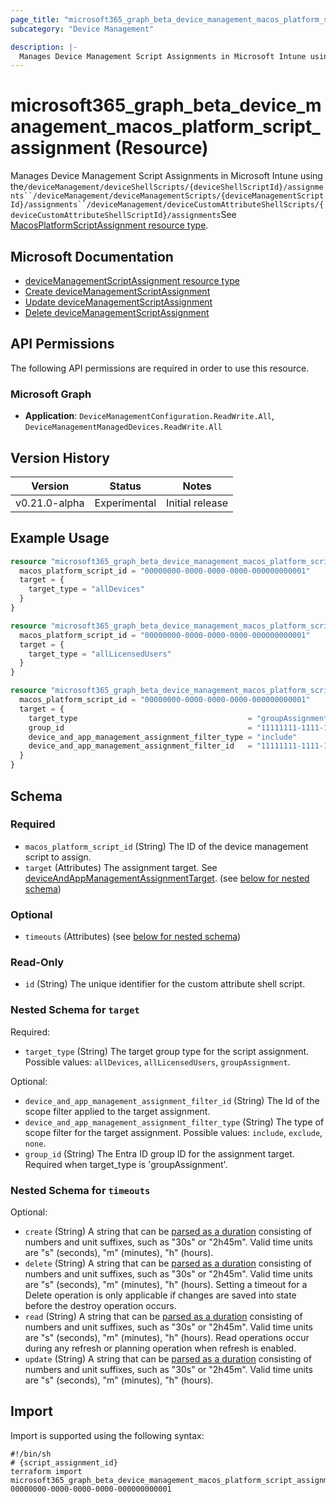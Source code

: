```yaml
---
page_title: "microsoft365_graph_beta_device_management_macos_platform_script_assignment Resource - microsoft365"
subcategory: "Device Management"

description: |-
  Manages Device Management Script Assignments in Microsoft Intune using the/deviceManagement/deviceShellScripts/{deviceShellScriptId}/assignments``/deviceManagement/deviceManagementScripts/{deviceManagementScriptId}/assignments``/deviceManagement/deviceCustomAttributeShellScripts/{deviceCustomAttributeShellScriptId}/assignmentsSee MacosPlatformScriptAssignment resource type https://learn.microsoft.com/en-us/graph/api/resources/intune-devices-MacosPlatformScriptAssignment?view=graph-rest-beta.
---
```


# microsoft365_graph_beta_device_management_macos_platform_script_assignment (Resource)

Manages Device Management Script Assignments in Microsoft Intune using the`/deviceManagement/deviceShellScripts/{deviceShellScriptId}/assignments``/deviceManagement/deviceManagementScripts/{deviceManagementScriptId}/assignments``/deviceManagement/deviceCustomAttributeShellScripts/{deviceCustomAttributeShellScriptId}/assignments`See [MacosPlatformScriptAssignment resource type](https://learn.microsoft.com/en-us/graph/api/resources/intune-devices-MacosPlatformScriptAssignment?view=graph-rest-beta).

## Microsoft Documentation

- [deviceManagementScriptAssignment resource type](https://learn.microsoft.com/en-us/graph/api/resources/intune-devices-devicemanagementscriptassignment?view=graph-rest-beta)
- [Create deviceManagementScriptAssignment](https://learn.microsoft.com/en-us/graph/api/intune-devices-deviceManagementScriptAssignment-create?view=graph-rest-beta)
- [Update deviceManagementScriptAssignment](https://learn.microsoft.com/en-us/graph/api/intune-devices-deviceManagementScriptAssignment-update?view=graph-rest-beta)
- [Delete deviceManagementScriptAssignment](https://learn.microsoft.com/en-us/graph/api/intune-devices-deviceManagementScriptAssignment-delete?view=graph-rest-beta)

## API Permissions

The following API permissions are required in order to use this resource.

### Microsoft Graph

- **Application**: `DeviceManagementConfiguration.ReadWrite.All`, `DeviceManagementManagedDevices.ReadWrite.All`

## Version History

| Version | Status | Notes |
|---------|--------|-------|
| v0.21.0-alpha | Experimental | Initial release |

## Example Usage

```terraform
resource "microsoft365_graph_beta_device_management_macos_platform_script_assignment" "example" {
  macos_platform_script_id = "00000000-0000-0000-0000-000000000001"
  target = {
    target_type = "allDevices"
  }
}

resource "microsoft365_graph_beta_device_management_macos_platform_script_assignment" "all_users" {
  macos_platform_script_id = "00000000-0000-0000-0000-000000000001"
  target = {
    target_type = "allLicensedUsers"
  }
}

resource "microsoft365_graph_beta_device_management_macos_platform_script_assignment" "group" {
  macos_platform_script_id = "00000000-0000-0000-0000-000000000001"
  target = {
    target_type                                      = "groupAssignment"
    group_id                                         = "11111111-1111-1111-1111-111111111111"
    device_and_app_management_assignment_filter_type = "include"
    device_and_app_management_assignment_filter_id   = "11111111-1111-1111-1111-111111111111"
  }
}
```

<!-- schema generated by tfplugindocs -->
## Schema

### Required

- `macos_platform_script_id` (String) The ID of the device management script to assign.
- `target` (Attributes) The assignment target. See [deviceAndAppManagementAssignmentTarget](https://learn.microsoft.com/en-us/graph/api/resources/intune-shared-deviceandappmanagementassignmenttarget?view=graph-rest-beta). (see [below for nested schema](#nestedatt--target))

### Optional

- `timeouts` (Attributes) (see [below for nested schema](#nestedatt--timeouts))

### Read-Only

- `id` (String) The unique identifier for the custom attribute shell script.

<a id="nestedatt--target"></a>
### Nested Schema for `target`

Required:

- `target_type` (String) The target group type for the script assignment. Possible values: `allDevices`, `allLicensedUsers`, `groupAssignment`.

Optional:

- `device_and_app_management_assignment_filter_id` (String) The Id of the scope filter applied to the target assignment.
- `device_and_app_management_assignment_filter_type` (String) The type of scope filter for the target assignment. Possible values: `include`, `exclude`, `none`.
- `group_id` (String) The Entra ID group ID for the assignment target. Required when target_type is 'groupAssignment'.


<a id="nestedatt--timeouts"></a>
### Nested Schema for `timeouts`

Optional:

- `create` (String) A string that can be [parsed as a duration](https://pkg.go.dev/time#ParseDuration) consisting of numbers and unit suffixes, such as "30s" or "2h45m". Valid time units are "s" (seconds), "m" (minutes), "h" (hours).
- `delete` (String) A string that can be [parsed as a duration](https://pkg.go.dev/time#ParseDuration) consisting of numbers and unit suffixes, such as "30s" or "2h45m". Valid time units are "s" (seconds), "m" (minutes), "h" (hours). Setting a timeout for a Delete operation is only applicable if changes are saved into state before the destroy operation occurs.
- `read` (String) A string that can be [parsed as a duration](https://pkg.go.dev/time#ParseDuration) consisting of numbers and unit suffixes, such as "30s" or "2h45m". Valid time units are "s" (seconds), "m" (minutes), "h" (hours). Read operations occur during any refresh or planning operation when refresh is enabled.
- `update` (String) A string that can be [parsed as a duration](https://pkg.go.dev/time#ParseDuration) consisting of numbers and unit suffixes, such as "30s" or "2h45m". Valid time units are "s" (seconds), "m" (minutes), "h" (hours).

## Import

Import is supported using the following syntax:

```shell
#!/bin/sh
# {script_assignment_id}
terraform import microsoft365_graph_beta_device_management_macos_platform_script_assignment.example 00000000-0000-0000-0000-000000000001
```
